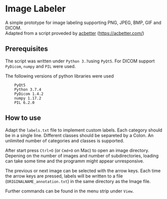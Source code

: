 # Image Labeler
A simple prototype for image labeling supporting PNG, JPEG, BMP, GIF and DICOM.  
Adapted from a script proveded by [acbetter](https://gist.github.com/acbetter/32c575803ec361c3e82064e60db4e3e0) (https://acbetter.com/)

## Prerequisites
The script was written under `Python 3.7`using `PyQt5`. 
For DICOM support `PyDicom`, `numpy` and `PIL` were used.

The following versions of python libraries were used 
```
    PyQt5
    Python 3.7.4
    PyDicom 1.4.2
    numpy 1.17.2
    PIL 6.2.0
```

## How to use
Adapt the `labels.txt` file to implement custom labels. Each category should be in a single line. Different classes should be separeted by a Colon. An unlimited number of categories and classes is supported.

After start press `Ctrl+O` (or `Cmd+O` on Mac) to open an image directory. Depening on the number of images and number of subdirectories, loading can take some time and the programm might appear unresponsive. 

The previous or next image can be selected with the arrow keys. Each time the arrow keys are pressed, labels will be written to a file (`ORIGINALNAME_annotation.txt`) in the same directory as the Image file. 

Further commands can be found in the menu strip under `View`.
